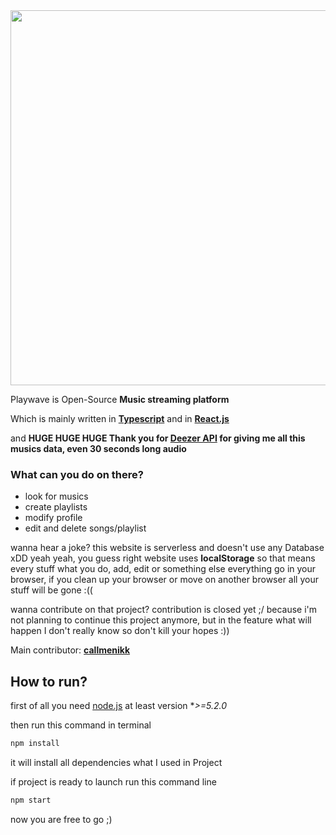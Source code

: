 <div align="center">
    <img src="https://i.ibb.co/tMkN615/forreadme.png" width="600px">
</div>

Playwave is Open-Source **Music streaming platform** 

Which is mainly written in **[Typescript](https://github.com/microsoft/TypeScript)** and in **[React.js](https://github.com/facebook/react)**

and **HUGE HUGE HUGE Thank you for [Deezer API](https://www.deezer.com/us/) for giving me all this musics data, even 30 seconds long audio**

### What can you do on there?
* look for musics 
* create playlists
* modify profile
* edit and delete songs/playlist

wanna hear a joke? this website is serverless and doesn't use any Database xDD
yeah yeah, you guess right website uses **localStorage** so that means every stuff what you do, add, edit or something else everything go in your browser, if you clean up your browser or move on another browser all your stuff will be gone :((

wanna contribute on that project? contribution is closed yet ;/ because i'm not planning to continue this project anymore, but in the feature what will happen I don't really know so don't kill your hopes :))

Main contributor: **[callmenikk](https://github.com/callmenikk)**


## How to run?

first of all you need [node.js](https://nodejs.org/en/) at least version **>=5.2.0*

then run this command in terminal
```js
npm install
```

it will install all dependencies what I used in Project

if project is ready to launch run this command line 

```js
npm start
```

now you are free to go ;)
